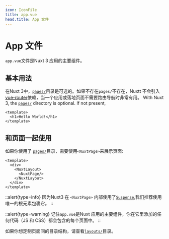 ```yaml
---
icon: IconFile
title: app.vue
head.title: App 文件
---
```


# App 文件

`app.vue`文件是Nuxt 3 应用的主要组件。

## 基本用法

在Nuxt 3中，[`pages/`](/guide/directory-structure/pages)目录是可选的。如果不存在`pages/`不存在，Nuxtt 不会引入[vue-router](https://router.vuejs.org/)依赖，当一个应用或落地页面不需要路由导航时非常有用。
With Nuxt 3, the [`pages/`](/guide/directory-structure/pages) directory is optional. If not present, 

```vue [app.vue]
<template>
  <h1>Hello World!</h1>
</template>
```

## 和页面一起使用

如果你使用了 [`pages/`]()目录，需要使用`<NuxtPage>`来展示页面:

```vue [app.vue]
<template>
  <div>
    <NuxtLayout>
      <NuxtPage/>
    </NuxtLayout>
  </div>
</template>
```

::alert{type=info}
因为Nuxt3 在 `<NuxtPage>` 内部使用了[`Suspense`](https://staging-cn.vuejs.org/guide/built-ins/suspense.html#async-dependencies),我们推荐使用唯一的根元素包裹它。
::

::alert{type=warning}
记住`app.vue`是Nuxt 应用的主要组件，你在它里添加的任何代码（JS 和 CSS）都会包含的每个页面中。
::

如果你想定制页面间的目录结构，请查看[`layouts/`](/guide/directory-structure/layouts)目录。
